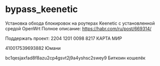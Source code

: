 # bypass_keenetic
Установка обхода блокировок на роутерах Keenetic с установленной средой OpenWrt
Полное описание:
https://habr.com/ru/post/669314/

Поддержать проект:
2204 1201 0098 8217 КАРТА МИР

410017539693882 Юмани

bc1qesjaxfad8f8azu2cp4gsvt2j9a4yshsc2swey9  Биткоин кошелёк
